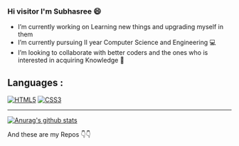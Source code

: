 ### Hi visitor I'm Subhasree :smile:

- I’m currently working on Learning new things and upgrading myself in them
- I’m currently pursuing II year Computer Science and Engineering :computer:
- I’m looking to collaborate with better coders and the ones who is interested in acquiring Knowledge :green_book:

## Languages :
[![HTML5](http://resources.spacexchimp.com/images/logos/HTML5.png)]()
[![CSS3](http://resources.spacexchimp.com/images/logos/CSS3.png)]() 



---
[![Anurag's github stats](https://github-readme-stats.vercel.app/api?username=subhasree2)](https://github.com/anuraghazra/github-readme-stats)

And these are my Repos :point_down::point_down:
